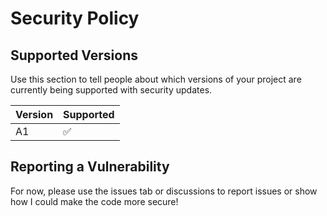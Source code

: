 # Security Policy

## Supported Versions

Use this section to tell people about which versions of your project are
currently being supported with security updates.

| Version | Supported          |
| ------- | ------------------ |
| A1      | :white_check_mark: |

## Reporting a Vulnerability

For now, please use the issues tab or discussions to report issues or show how I could make the code more secure!

